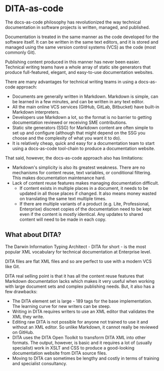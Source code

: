 # DITA-as-code

The docs-as-code philosophy has revolutionized the way technical documentation in software projects is written, managed, and published. 

Documentation is treated in the same manner as the code developed for the software itself. It can be written in the same text editors, and it is stored and managed using the same version control systems (VCS) as the code (most commonly Git). 

Publishing content produced in this manner has never been easier. Technical writing teams have a whole array of static site generators that produce full-featured, elegant, and easy-to-use documentation websites.

There are many advantages for technical writing teams in using a docs-as-code approach:

- Documents are generally written in Markdown. Markdown is simple, can be learned in a few minutes, and can be written in any text editor.
- All the main online VCS services (GitHub, GitLab, Bitbucket) have built-in Markdown interpreters.
- Developers use Markdown a lot, so the format is no barrier to getting documentation reviewed or receiving SME contributions. 
- Static site generators (SSG) for Markdown content are often simple to set up and configure (although that might depend on the SSG you choose and the complexity of what you want it to do).
- It is relatively cheap, quick and easy for a documentation team to start using a docs-as-code tool-chain to produce a documentation website.

That said, however, the docs-as-code approach also has limitations:

- Markdown's simplicity is also its greatest weakness. There are no mechanisms for content reuse, text variables, or conditional filtering. This makes documentation maintenance hard.
- Lack of content reuse features makes managing documentation difficult.
  - If content exists in multiple places in a document, it needs to be updated in all those places if changed. It also means money wasted on translating the same text multiple times.
  - If there are multiple variants of a product (e.g. Lite, Professional, Enterprise) discreet copies of the documentation need to be kept even if the content is mostly identical. Any updates to shared content will need to be made in each copy.

## What about DITA?

The Darwin Information Typing Architect - DITA for short - is the most popular XML vocabulary for technical documentation at Enterprise level.

DITA files are flat XML files and so are perfect to use with a modern VCS like Git.

DITA real selling point is that it has all the content reuse features that Markdown documentation lacks which makes it very useful when working with large document sets and complex publishing needs. But, it also has a few drawbacks:

- The DITA element set is large - 189 tags for the base implementation. The learning curve for new writers can be steep.
- Writing in DITA requires writers to use an XML editor that validates the XML they write. 
- Editing raw DITA is not possible for anyone not trained to use it and without an XML editor. So unlike Markdown, it cannot really be reviewed on GitHub.
- DITA uses the DITA Open Toolkit to transform DITA XML into other formats. The output, however, is basic and it requires a lot of (usually specialist) work in XSLT and CSS to produce a good-looking documentation website from DITA source files.
- Moving to DITA can sometimes be lengthy and costly in terms of training and specialist consultancy.


